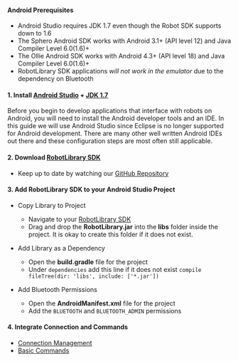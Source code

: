 #### Android Prerequisites

- Android Studio requires JDK 1.7 even though the Robot SDK supports down to 1.6
- The Sphero Android SDK works with Android 3.1+ (API level 12) and Java Compiler Level 6.0(1.6)+
- The Ollie Android SDK works with Android 4.3+ (API level 18) and Java Compiler Level 6.0(1.6)+
- RobotLibrary SDK applications *will not work in the emulator* due to the dependency on Bluetooth

#### 1. Install [Android Studio](http://developer.android.com/sdk/index.html) + [JDK 1.7](http://www.oracle.com/technetwork/java/javase/downloads/jdk7-downloads-1880260.html)
Before you begin to develop applications that interface with robots on Android, you will need to install the Android developer tools and an IDE. In this guide we will use Android Studio since Eclipse is no longer supported for Android development. There are many other well written Android IDEs out there and these configuration steps are most often still applicable.

#### 2. Download [RobotLibrary SDK](https://github.com/orbotix/Sphero-Android-SDK/zipball/master)
- Keep up to date by watching our [GitHub Repository](https://github.com/orbotix/Sphero-Android-SDK)

#### 3. Add RobotLibrary SDK to your Android Studio Project
- Copy Library to Project
 	- Navigate to your [RobotLibrary SDK](https://github.com/orbotix/Sphero-Android-SDK/zipball/master)
 	- Drag and drop the **RobotLibrary.jar** into the **libs** folder inside the project. It is okay to create this folder if it does not exist.
- Add Library as a Dependency
	- Open the **build.gradle** file for the project
	- Under ```dependencies``` add this line if it does not exist ```compile fileTree(dir: 'libs', include: ['*.jar'])```

- Add Bluetooth Permissions
	- Open the **AndroidManifest.xml** file for the project
	- Add the ```BLUETOOTH``` and ```BLUETOOTH_ADMIN``` permissions

#### 4. Integrate Connection and Commands

- [Connection Management](/sdk-documentation/connection-management)	
- [Basic Commands](/sdk-documentation/basic-commands)